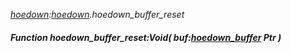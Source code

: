 _[hoedown](../../modules/hoedown/hoedown-module.md):[hoedown](../../modules/hoedown/hoedown-module.md).hoedown\_buffer\_reset_
##### Function hoedown\_buffer\_reset:Void( buf:[hoedown_buffer](../../modules/hoedown/hoedown-hoedown_buffer.md) Ptr )

